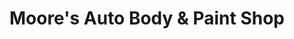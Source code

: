 ---
title: "Moore's Auto Body & Paint Shop"
url: /richmond/moores-auto-body-and-paint-shop/
shop: car repair
---